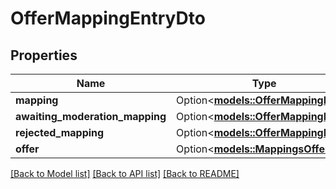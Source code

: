 # OfferMappingEntryDto

## Properties

Name | Type | Description | Notes
------------ | ------------- | ------------- | -------------
**mapping** | Option<[**models::OfferMappingDto**](OfferMappingDTO.md)> |  | [optional]
**awaiting_moderation_mapping** | Option<[**models::OfferMappingDto**](OfferMappingDTO.md)> |  | [optional]
**rejected_mapping** | Option<[**models::OfferMappingDto**](OfferMappingDTO.md)> |  | [optional]
**offer** | Option<[**models::MappingsOfferDto**](MappingsOfferDTO.md)> |  | [optional]

[[Back to Model list]](../README.md#documentation-for-models) [[Back to API list]](../README.md#documentation-for-api-endpoints) [[Back to README]](../README.md)


